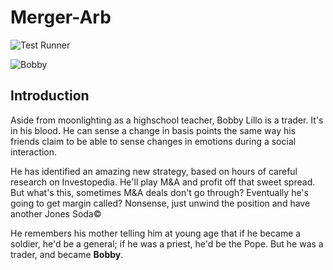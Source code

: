 # Merger-Arb
![Test Runner](https://github.com/adam-grinbergs/Merger-Arb/actions/workflows/test_runner.yml/badge.svg)

![Bobby](https://user-images.githubusercontent.com/52611108/136868708-ff4c9300-b162-439e-8ad3-51daf7705033.jpg)

## Introduction

Aside from moonlighting as a highschool teacher, Bobby Lillo is a trader. It's in his blood. He can sense a change in basis points the same way his friends claim to be able to sense changes in emotions during a social interaction. 

He has identified an amazing new strategy, based on hours of careful research on Investopedia. He'll play M&A and profit off that sweet spread. But what's this, sometimes M&A deals don't go through? Eventually he's going to get margin called? Nonsense, just unwind the position and have another Jones Soda&copy; 

He remembers his mother telling him at young age that if he became a soldier, he'd be a general; if he was a priest, he'd be the Pope. But he was a trader, and became **Bobby**.
